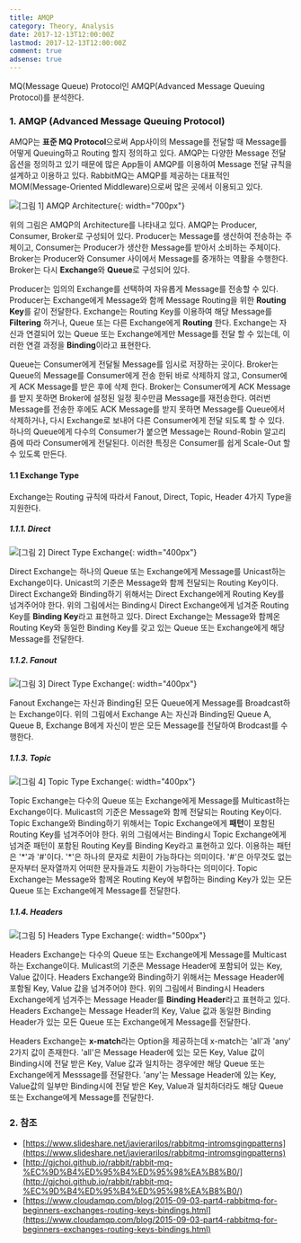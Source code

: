```yaml
---
title: AMQP
category: Theory, Analysis
date: 2017-12-13T12:00:00Z
lastmod: 2017-12-13T12:00:00Z
comment: true
adsense: true
---
```


MQ(Message Queue) Protocol인 AMQP(Advanced Message Queuing Protocol)를 분석한다.

### 1. AMQP (Advanced Message Queuing Protocol)

AMQP는 **표준 MQ Protocol**으로써 App사이의 Message를 전달할 때 Message를 어떻게 Queuing하고 Routing 할지 정의하고 있다. AMQP는 다양한 Message 전달 옵션을 정의하고 있기 때문에 많은 App들이 AMQP를 이용하여 Message 전달 규칙을 설계하고 이용하고 있다. RabbitMQ는 AMQP를 제공하는 대표적인 MOM(Message-Oriented Middleware)으로써 많은 곳에서 이용되고 있다.

![[그림 1] AMQP Architecture]({{site.baseurl}}/images/theory_analysis/AMQP/AMQP_Architecture.PNG){: width="700px"}

위의 그림은 AMQP의 Architecture를 나타내고 있다. AMQP는 Producer, Consumer, Broker로 구성되어 있다. Producer는 Message를 생산하여 전송하는 주체이고, Consumer는 Producer가 생산한 Message를 받아서 소비하는 주체이다. Broker는 Producer와 Consumer 사이에서 Message를 중개하는 역활을 수행한다. Broker는 다시 **Exchange**와 **Queue**로 구성되어 있다.

Producer는 임의의 Exchange를 선택하여 자유롭게 Message를 전송할 수 있다. Producer는 Exchange에게 Message와 함께 Message Routing을 위한 **Routing Key**를 같이 전달한다. Exchange는 Routing Key를 이용하여 해당 Message를 **Filtering** 하거나, Queue 또는 다른 Exchange에게 **Routing** 한다. Exchange는 자신과 연결되어 있는 Queue 또는 Exchange에게만 Message를 전달 할 수 있는데, 이러한 연결 과정을 **Binding**이라고 표현한다.

Queue는 Consumer에게 전달될 Message를 임시로 저장하는 곳이다. Broker는 Queue의 Message를 Consumer에게 전송 한뒤 바로 삭제하지 않고, Consumer에게 ACK Message를 받은 후에 삭제 한다. Broker는 Consumer에게 ACK Message를 받지 못하면 Broker에 설정된 일정 횟수만큼 Message를 재전송한다. 여러번 Message를 전송한 후에도 ACK Message를 받지 못하면 Message를 Queue에서 삭제하거나, 다시 Exchange로 보내어 다른 Consumer에게 전달 되도록 할 수 있다. 하나의 Queue에게 다수의 Consumer가 붙으면 Message는 Round-Robin 알고리즘에 따라 Consumer에게 전달된다. 이러한 특징은 Consumer를 쉽게 Scale-Out 할 수 있도록 만든다.

#### 1.1 Exchange Type

Exchange는 Routing 규칙에 따라서 Fanout, Direct, Topic, Header 4가지 Type을 지원한다.

##### 1.1.1. Direct

![[그림 2] Direct Type Exchange]({{site.baseurl}}/images/theory_analysis/AMQP/AMQP_Exchange_Direct.PNG){: width="400px"}

Direct Exchange는 하나의 Queue 또는 Exchange에게 Message를 Unicast하는 Exchange이다. Unicast의 기준은 Message와 함께 전달되는 Routing Key이다. Direct Exchange와 Binding하기 위해서는 Direct Exchange에게 Routing Key를 넘겨주어야 한다. 위의 그림에서는 Binding시 Direct Exchange에게 넘겨준 Routing Key를 **Binding Key**라고 표현하고 있다. Direct Exchange는 Message와 함께온 Routing Key와 동일한 Binding Key를 갖고 있는 Queue 또는 Exchange에게 해당 Message를 전달한다.

##### 1.1.2. Fanout

![[그림 3] Direct Type Exchange]({{site.baseurl}}/images/theory_analysis/AMQP/AMQP_Exchange_Fanout.PNG){: width="400px"}

Fanout Exchange는 자신과 Binding된 모든 Queue에게 Message를 Broadcast하는 Exchange이다. 위의 그림에서 Exchange A는 자신과 Binding된 Queue A, Queue B, Exchange B에게 자신이 받은 모든 Message를 전달하여 Brodcast를 수행한다.

##### 1.1.3. Topic

![[그림 4] Topic Type Exchange]({{site.baseurl}}/images/theory_analysis/AMQP/AMQP_Exchange_Topic.PNG){: width="400px"}

Topic Exchange는 다수의 Queue 또는 Exchange에게 Message를 Multicast하는 Exchange이다. Mulicast의 기준은 Message와 함께 전달되는 Routing Key이다. Topic Exchange와 Binding하기 위해서는 Topic Exchange에게 **패턴**이 포함된 Routing Key를 넘겨주어야 한다. 위의 그림에서는 Binding시 Topic Exchange에게 넘겨준 패턴이 포함된 Routing Key를 Binding Key라고 표현하고 있다. 이용하는 패턴은 '\*'과 '#'이다. '\*'은 하나의 문자로 치환이 가능하다는 의미이다. '#'은 아무것도 없는 문자부터 문자열까지 어떠한 문자들과도 치환이 가능하다는 의미이다. Topic Exchange는 Message와 함께온 Routing Key에 부합하는 Binding Key가 있는 모든 Queue 또는 Exchange에게 Message를 전달한다.

##### 1.1.4. Headers

![[그림 5] Headers Type Exchange]({{site.baseurl}}/images/theory_analysis/AMQP/AMQP_Exchange_Headers.PNG){: width="500px"}

Headers Exchange는 다수의 Queue 또는 Exchange에게 Message를 Multicast하는 Exchange이다. Mulicast의 기준은 Message Header에 포함되어 있는 Key, Value 값이다. Headers Exchange와 Binding하기 위해서는 Message Header에 포함될 Key, Value 값을 넘겨주어야 한다. 위의 그림에서 Binding시 Headers Exchange에게 넘겨주는 Message Header를 **Binding Header**라고 표현하고 있다. Headers Exchange는 Message Header의 Key, Value 값과 동일한 Binding Header가 있는 모든 Queue 또는 Exchange에게 Message를 전달한다.

Headers Exchange는 **x-match**라는 Option을 제공하는데 x-match는 'all'과 'any' 2가지 값이 존재한다. 'all'은 Message Header에 있는 모든 Key, Value 값이 Binding시에 전달 받은 Key, Value 값과 일치하는 경우에만 해당 Queue 또는 Exchange에게 Messsage를 전달한다. 'any'는 Message Header에 있는 Key, Value값의 일부만 Binding시에 전달 받은 Key, Value과 일치하더라도 해당 Queue 또는 Exchange에게 Message를 전달한다.

### 2. 참조

* [https://www.slideshare.net/javierarilos/rabbitmq-intromsgingpatterns](https://www.slideshare.net/javierarilos/rabbitmq-intromsgingpatterns)
* [http://gjchoi.github.io/rabbit/rabbit-mq-%EC%9D%B4%ED%95%B4%ED%95%98%EA%B8%B0/](http://gjchoi.github.io/rabbit/rabbit-mq-%EC%9D%B4%ED%95%B4%ED%95%98%EA%B8%B0/)
* [https://www.cloudamqp.com/blog/2015-09-03-part4-rabbitmq-for-beginners-exchanges-routing-keys-bindings.html](https://www.cloudamqp.com/blog/2015-09-03-part4-rabbitmq-for-beginners-exchanges-routing-keys-bindings.html)
